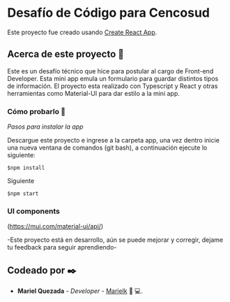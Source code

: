 # Desafío de Código para Cencosud

Este proyecto fue creado usando [Create React App](https://github.com/facebook/create-react-app).

## Acerca de este proyecto 🚀

Este es un desafío técnico que hice para postular al cargo de Front-end Developer. Esta mini app emula un formulario para guardar distintos tipos de información.
El proyecto esta realizado con Typescript y React y otras herramientas como Material-UI para dar estilo a la mini app.

### Cómo probarlo 🔧

_Pasos para instalar la app_

Descargue este proyecto e ingrese a la carpeta app, una vez dentro inicie una nueva ventana de comandos (git bash), a continuación ejecute lo siguiente:

```
$npm install 
```

Siguiente

```
$npm start
```

### UI components

(<https://mui.com/material-ui/api/>)

-Este proyecto está en desarrollo, aún se puede mejorar y corregir, dejame tu feedback para seguir aprendiendo-

## Codeado por ✒️

* **Mariel Quezada** - _Developer_ - [Marielk](https://github.com/Marielk)
:woman: :computer:.